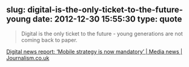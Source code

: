 slug: digital-is-the-only-ticket-to-the-future-young
date: 2012-12-30 15:55:30
type: quote
---

> Digital is the only ticket to the future - young generations are not coming back to paper.

[Digital news report: ‘Mobile strategy is now mandatory’ | Media news | Journalism.co.uk](http://www.journalism.co.uk/news/digital-news-report-mobile-strategy-gen2012/s2/a549445/)
